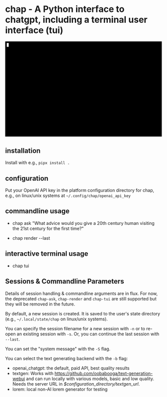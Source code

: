 <!--
SPDX-FileCopyrightText: 2021 Jeff Epler

SPDX-License-Identifier: MIT
-->
# chap - A Python interface to chatgpt, including a terminal user interface (tui)

![Chap screencast](https://github.com/jepler/chap/blob/main/chap.gif)

## installation

Install with e.g., `pipx install .`

## configuration

Put your OpenAI API key in the platform configuration directory for chap, e.g., on linux/unix systems at `~/.config/chap/openai_api_key`

## commandline usage

 * chap ask "What advice would you give a 20th century human visiting the 21st century for the first time?"

 * chap render --last

## interactive terminal usage
 * chap tui

## Sessions & Commandline Parameters

Details of session handling & commandline arguments are in flux. For now, the deprecated `chap-ask`, `chap-render` and `chap-tui` are still supported but they will be removed in the future.

By default, a new session is created. It is saved to the user's state directory
(e.g., `~/.local/state/chap` on linux/unix systems).

You can specify the session filename for a new session with `-n` or to re-open
an existing session with `-s`. Or, you can continue the last session with
`--last`.

You can set the "system message" with the `-S` flag.

You can select the text generating backend with the `-b` flag:
 * openai\_chatgpt: the default, paid API, best quality results
 * textgen: Works with https://github.com/oobabooga/text-generation-webui and can run locally with various models, basic and low quality. Needs the server URL in *$configuration_directory/textgen\_url*.
 * lorem: local non-AI lorem generator for testing
